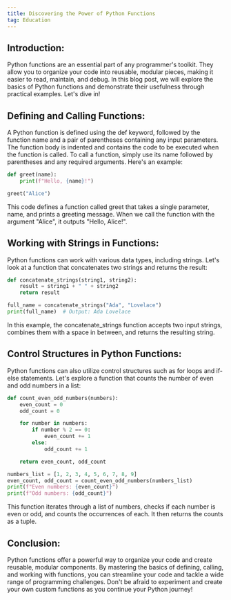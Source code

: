 ```yaml
---
title: Discovering the Power of Python Functions
tag: Education
---
```


## Introduction:

Python functions are an essential part of any programmer's toolkit. They allow you to organize your code into reusable, modular pieces, making it easier to read, maintain, and debug. In this blog post, we will explore the basics of Python functions and demonstrate their usefulness through practical examples. Let's dive in!

## Defining and Calling Functions:

A Python function is defined using the def keyword, followed by the function name and a pair of parentheses containing any input parameters. The function body is indented and contains the code to be executed when the function is called. To call a function, simply use its name followed by parentheses and any required arguments. Here's an example:

```python
def greet(name):
    print(f"Hello, {name}!")

greet("Alice")
```

This code defines a function called greet that takes a single parameter, name, and prints a greeting message. When we call the function with the argument "Alice", it outputs "Hello, Alice!".

## Working with Strings in Functions:

Python functions can work with various data types, including strings. Let's look at a function that concatenates two strings and returns the result:

```python
def concatenate_strings(string1, string2):
    result = string1 + " " + string2
    return result

full_name = concatenate_strings("Ada", "Lovelace")
print(full_name)  # Output: Ada Lovelace
```

In this example, the concatenate_strings function accepts two input strings, combines them with a space in between, and returns the resulting string.

## Control Structures in Python Functions:

Python functions can also utilize control structures such as for loops and if-else statements. Let's explore a function that counts the number of even and odd numbers in a list:

```python
def count_even_odd_numbers(numbers):
    even_count = 0
    odd_count = 0

    for number in numbers:
        if number % 2 == 0:
            even_count += 1
        else:
            odd_count += 1

    return even_count, odd_count

numbers_list = [1, 2, 3, 4, 5, 6, 7, 8, 9]
even_count, odd_count = count_even_odd_numbers(numbers_list)
print(f"Even numbers: {even_count}")
print(f"Odd numbers: {odd_count}")
```
This function iterates through a list of numbers, checks if each number is even or odd, and counts the occurrences of each. It then returns the counts as a tuple.

## Conclusion:

Python functions offer a powerful way to organize your code and create reusable, modular components. By mastering the basics of defining, calling, and working with functions, you can streamline your code and tackle a wide range of programming challenges. Don't be afraid to experiment and create your own custom functions as you continue your Python journey!
